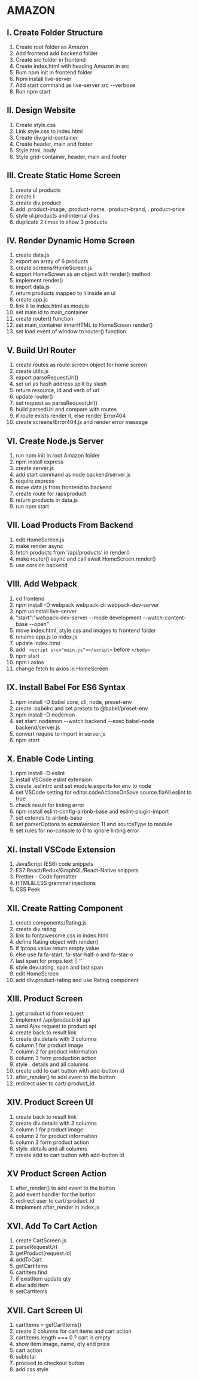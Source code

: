 # AMAZON

## I. Create Folder Structure

1. Create root folder as Amazon
2. Add frontend add backend folder
3. Create src folder in frontend
4. Create index.html with heading Amazon in src
5. Rum npm init in frontend folder
6. Npm install live-server
7. Add start command as live-server src --verbose
8. Run npm start

## II. Design Website

1. Create style.css
2. Link style.css to index.html
3. Create div.grid-container
4. Create header, main and footer
5. Style html, body
6. Style grid-container, header, main and footer

## III. Create Static Home Screen

1. create ul.products
2. create li
3. create div.product
4. add .product-image, .product-name, .product-brand, . product-price
5. style ul.products and internal divs
6. duplicate 2 times to show 3 products

## IV. Render Dynamic Home Screen

1. create data.js
2. export an array of 6 products
3. create screens/HomeScreen.js
4. export HomeScreen as an object with render() method
5. implement render()
6. import data.js
7. return products mapped to li inside an ul
8. create app.js
9. link it to index.html as module
10. set main id to main_container
11. create router() function
12. set main_container innerHTML to HomeScreen.render()
13. set load event of window to router() function

## V. Build Url Router

1. create routes as route:screen object for home screen
2. create utils.js
3. export parseRequestUrl()
4. set url as hash address split by slash
5. return resource, id and verb of url
6. update router()
7. set request as parseRequestUrl()
8. build parsedUrl and compare with routes
9. if route exists render it, else render Error404
10. create screens/Error404.js and render error message

## VI. Create Node.js Server

1. run npm init in root Amazon folder
2. npm install express
3. create server.js
4. add start command as node backend/server.js
5. require express
6. move data.js from frontend to backend
7. create route for /api/product
8. return products in data.js
9. run npm start

## VII. Load Products From Backend

1. edit HomeScreen.js
2. make render async
3. fetch products from '/api/products' in render()
4. make router() async and call await HomeScreen.render()
5. use cors on backend

## VIII. Add Webpack

1. cd frontend
2. npm install -D webpack webpack-cli webpack-dev-server
3. npm uninstall live-server
4. "start":"webpack-dev-server --mode development --watch-content-base --open"
5. move index.html, style.css and images to frontend folder
6. rename app.js to index.js
7. update index.html
8. add ``` <script src="main.js"></script>``` before ```</body> ```
9. npm start
10. npm i axios
11. change fetch to axios in HomeScreen

## IX. Install Babel For ES6 Syntax

1. npm install -D babel core, cli, node, preset-env
2. create .babelrc and set presets to @babel/preset-env
3. npm install -D nodemon
4. set start: nodemon --watch backend --exec babel-node backend/server.js
5. convert require to import in server.js
6. npm start

## X. Enable Code Linting

1. npm install -D eslint
2. install VSCode eslint extension
3. create .eslintrc and set module.exports for env to node
4. set VSCode setting for editor.codeActionsOnSave source.fixAll.eslint to true
5. check result for linting error
6. npm install eslint-config-airbnb-base and eslint-plugin-import
7. set extends to airbnb-base
8. set parserOptions to ecmaVersion 11 and sourceType to module
9. set rules for no-console to 0 to ignore linting error

## XI. Install VSCode Extension

1. JavaScript (ES6) code snippets
2. ES7 React/Redux/GraphQL/React-Native snippets
3. Prettier - Code formatter
4. HTML&LESS grammar injections
5. CSS Peek

## XII. Create Ratting Component

1. create components/Rating.js
2. create div.rating
3. link to fontawesome.css in index.html
4. define Rating object with render()
5. if !props.value return empty value
6. else use fa fa-start, fa-star-half-o and fa-star-o
7. last span for props.text || ''
8. style dev.rating, span and last span
9. edit HomeScreen
10. add div.product-rating and use Rating component

## XIII. Product Screen

1. get product id from request
2. implement /api/product/:id api
3. send Ajax request to product api
4. create back to result link
5. create div.details with 3 columns
6. column 1 for product image
7. column 2 for product information
8. column 3 form production action
9. style . details and all columns
10. create add to cart button with add-button id
11. after_render() to add event to the button
12. redirect user to cart/:product_id
 
## XIV. Product Screen UI

1. create back to result link
2. create div.details with 3 columns
3. column 1 for product image
4. column 2 for product information
5. column 3 form product action
6. style .details and all columns
7. create add to cart button with add-button id

## XV Product Screen Action

1. after_render() to add event to the button
2. add event handler for the button
3. redirect user to cart/:product_id
4. implement after_render in index.js

## XVI. Add To Cart Action

1. create CartScreen.js
2. parseRequestUrl
3. getProduct(request.id)
4. addToCart
5. getCartItems
6. cartItem.find
7. if existItem update qty
8. else add item
9. setCartItems

## XVII. Cart Screen UI

1. cartItems = getCartItems()
2. create 2 columns for cart items and cart action
3. cartItems.length === 0 ? cart is empty
4. show item image, name, qty and price
5. cart action
6. subtotal
7. proceed to checkout button
8. add css style
